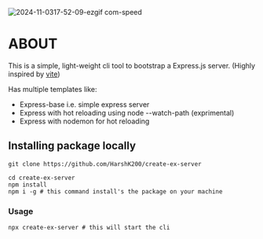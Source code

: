 ![2024-11-0317-52-09-ezgif com-speed](https://github.com/user-attachments/assets/8db793c4-36ed-4f55-86cb-b96e56c3c1c1)

# ABOUT
This is a simple, light-weight cli tool to bootstrap a Express.js server. (Highly inspired by [vite](https://vite.dev))

Has multiple templates like:
- Express-base i.e. simple express server
- Express with hot reloading using node --watch-path (exprimental)
- Express with nodemon for hot reloading

## Installing package locally
```
git clone https://github.com/HarshK200/create-ex-server
```
```
cd create-ex-server
npm install
npm i -g # this command install's the package on your machine
```
### Usage
```
npx create-ex-server # this will start the cli
```
